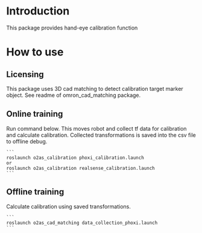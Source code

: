 # Introduction

This package provides hand-eye calibration function

# How to use

## Licensing

This package uses 3D cad matching to detect calibration target marker object.
See readme of omron_cad_matching package.

## Online training

Run command below.
This moves robot and collect tf data for calibration and calculate calibration.
Collected transformations is saved into the csv file to offline debug. 

    ```
    roslaunch o2as_calibration phoxi_calibration.launch
    or 
    roslaunch o2as_calibration realsense_calibration.launch
    ```

## Offline training

Calculate calibration using saved transformations.

    ```
    roslaunch o2as_cad_matching data_collection_phoxi.launch
    ```
